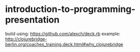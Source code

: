 # introduction-to-programming-presentation

build using: https://github.com/alexch/deck.rb
example: http://clojurebridge-berlin.org/coaches_training.deck.html#why_clojurebridge
